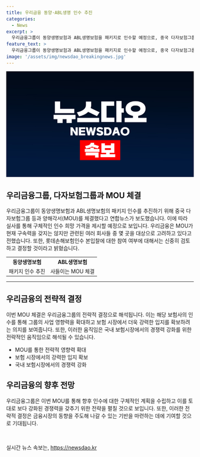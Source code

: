 ```yaml
---
title: 우리금융 동양·ABL생명 인수 추진
categories:
  - News
excerpt: >
  우리금융그룹이 동양생명보험과 ABL생명보험을 패키지로 인수할 예정으로, 중국 다자보험그룹 등과 양해각서(MOU)를 체결했다. 인수 가격은 확정되지 않았지만, 실사를 통해 구체적 가격을 제시할 것으로 예상된다. 이에 따라 롯데손해보험인수 본입찰에 대한 결정은 신중히 검토 중이라고 밝혔다.
feature_text: >
  우리금융그룹이 동양생명보험과 ABL생명보험을 패키지로 인수할 예정으로, 중국 다자보험그룹 등과 양해각서(MOU)를 체결했다. 인수 가격은 확정되지 않았지만, 실사를 통해 구체적 가격을 제시할 것으로 예상된다. 이에 따라 롯데손해보험인수 본입찰에 대한 결정은 신중히 검토 중이라고 밝혔다.
image: '/assets/img/newsdao_breakingnews.jpg'
---
```


<p><img src="/assets/img/newsdao_breakingnews.jpg" alt="koreaapp 속보" /></p>

<h2 data-ke-size="size26">우리금융그룹, 다자보험그룹과 MOU 체결</h2>

<p data-ke-size="size16">우리금융그룹이 동양생명보험과 ABL생명보험의 패키지 인수를 추진하기 위해 중국 다자보험그룹 등과 양해각서(MOU)를 체결했다고 연합뉴스가 보도했습니다. 이에 따라 실사를 통해 구체적인 인수 희망 가격을 제시할 예정으로 보입니다. 우리금융은 MOU가 현재 구속력을 갖지는 않지만 관련된 여러 회사들 중 몇 곳을 대상으로 고려하고 있다고 전했습니다. 또한, 롯데손해보험인수 본입찰에 대한 참여 여부에 대해서는 신중히 검토하고 결정할 것이라고 밝혔습니다.</p>

<table>
  <tr>
    <td style="text-align: center; height: 17px;"><b>동양생명보험</b></td>
    <td style="text-align: center; height: 17px;"><b>ABL생명보험</b></td>
  </tr>
  <tr>
    <td style="text-align: center; height: 17px;">패키지 인수 추진</td>
    <td style="text-align: center; height: 17px;">사들이는 MOU 체결</td>
  </tr>
  <tr>
  </tr>
</table>

<hr>

<h2 data-ke-size="size26">우리금융의 전략적 결정</h2>

<p data-ke-size="size16">이번 MOU 체결은 우리금융그룹의 전략적 결정으로 해석됩니다. 이는 해당 보험사의 인수를 통해 그룹의 사업 영향력을 확대하고 보험 시장에서 더욱 강력한 입지를 확보하려는 의지를 보여줍니다. 또한, 이러한 움직임은 국내 보험시장에서의 경쟁력 강화를 위한 전략적인 움직임으로 해석될 수 있습니다.</p>

<ul>
  <li>MOU를 통한 전략적 영향력 확대</li>
  <li>보험 시장에서의 강력한 입지 확보</li>
  <li>국내 보험시장에서의 경쟁력 강화</li>
</ul>

<h2 data-ke-size="size26">우리금융의 향후 전망</h2>

<p data-ke-size="size16">우리금융그룹은 이번 MOU를 통해 향후 인수에 대한 구체적인 계획을 수립하고 이를 토대로 보다 강화된 경쟁력을 갖추기 위한 전략을 펼칠 것으로 보입니다. 또한, 이러한 전략적 결정은 금융시장의 동향을 주도해 나갈 수 있는 기반을 마련하는 데에 기여할 것으로 기대됩니다.</p>

<p data-ke-size="size16">&nbsp;</p>
실시간 뉴스 속보는, <a href="https://newsdao.kr" rel="dofollow">https://newsdao.kr</a>


